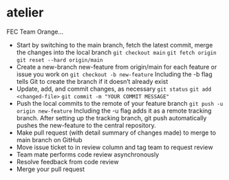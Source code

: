 # atelier
FEC Team Orange...

* Start by switching to the main branch, fetch the latest commit, merge the changes into the local branch
  `git checkout main`
  `git fetch origin`
  `git reset --hard origin/main`
* Create a new-branch new-feature from origin/main for each feature or issue you work on
  `git checkout -b new-feature`
  Including the -b flag tells Git to create the branch if it doesn’t already exist
* Update, add, and commit changes, as necessary
  `git status`
  `git add <changed-file>`
  `git commit -m "YOUR COMMIT MESSAGE"`
* Push the local commits to the remote of your feature branch
  `git push -u origin new-feature`
  Including the -u flag adds it as a remote tracking branch. After setting up the tracking branch, git push  automatically pushes the new-feature to the central repository.
* Make pull request (with detail summary of changes made) to merge to main branch on GitHub
* Move issue ticket to in review column and tag team to request review
* Team mate performs code review asynchronously
* Resolve feedback from code review
* Merge your pull request